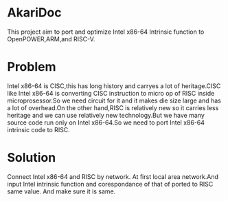 # AkariDoc
This project aim to port and optimize Intel x86-64 Intrinsic function to OpenPOWER,ARM,and RISC-V. 

# Problem
Intel x86-64 is CISC,this has long history and carryes a lot of heritage.CISC like Intel x86-64 is converting CISC instruction to micro op of RISC inside microprosessor.So we need circuit for it and it makes die size large and has a lot of overhead.On the other hand,RISC is relatively new so it carries less heritage and we can use relatively new technology.But we have many source code run only on Intel x86-64.So we need to port Intel x86-64 intrinsic code to RISC.

# Solution
Connect Intel x86-64 and RISC by network. At first local area network.And input Intel intrinsic function and corespondance of that of ported to RISC same value. And make sure it is same.
